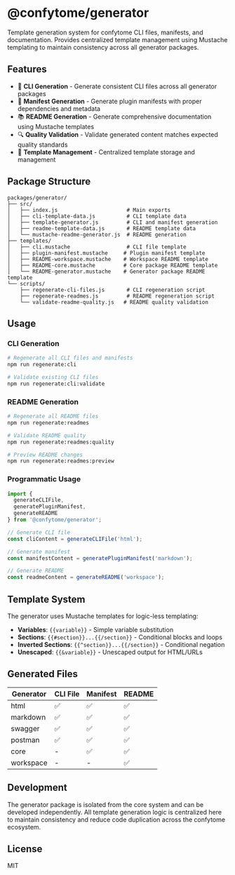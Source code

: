 # @confytome/generator

Template generation system for confytome CLI files, manifests, and documentation. Provides centralized template management using Mustache templating to maintain consistency across all generator packages.

## Features

- 🎯 **CLI Generation** - Generate consistent CLI files across all generator packages
- 📄 **Manifest Generation** - Generate plugin manifests with proper dependencies and metadata
- 📚 **README Generation** - Generate comprehensive documentation using Mustache templates
- 🔍 **Quality Validation** - Validate generated content matches expected quality standards
- 🔧 **Template Management** - Centralized template storage and management

## Package Structure

```
packages/generator/
├── src/
│   ├── index.js                      # Main exports
│   ├── cli-template-data.js          # CLI template data
│   ├── template-generator.js         # CLI and manifest generation
│   ├── readme-template-data.js       # README template data
│   └── mustache-readme-generator.js  # README generation
├── templates/
│   ├── cli.mustache                  # CLI file template
│   ├── plugin-manifest.mustache     # Plugin manifest template
│   ├── README-workspace.mustache    # Workspace README template
│   ├── README-core.mustache         # Core package README template
│   └── README-generator.mustache    # Generator package README template
└── scripts/
    ├── regenerate-cli-files.js       # CLI regeneration script
    ├── regenerate-readmes.js         # README regeneration script  
    └── validate-readme-quality.js   # README quality validation
```

## Usage

### CLI Generation

```bash
# Regenerate all CLI files and manifests
npm run regenerate:cli

# Validate existing CLI files
npm run regenerate:cli:validate
```

### README Generation

```bash
# Regenerate all README files
npm run regenerate:readmes

# Validate README quality
npm run regenerate:readmes:quality

# Preview README changes
npm run regenerate:readmes:preview
```

### Programmatic Usage

```javascript
import { 
  generateCLIFile, 
  generatePluginManifest, 
  generateREADME 
} from '@confytome/generator';

// Generate CLI file
const cliContent = generateCLIFile('html');

// Generate manifest
const manifestContent = generatePluginManifest('markdown');

// Generate README
const readmeContent = generateREADME('workspace');
```

## Template System

The generator uses Mustache templates for logic-less templating:

- **Variables**: `{{variable}}` - Simple variable substitution
- **Sections**: `{{#section}}...{{/section}}` - Conditional blocks and loops  
- **Inverted Sections**: `{{^section}}...{{/section}}` - Conditional negation
- **Unescaped**: `{{&variable}}` - Unescaped output for HTML/URLs

## Generated Files

| Generator | CLI File | Manifest | README |
|-----------|----------|----------|--------|
| html | ✅ | ✅ | ✅ |
| markdown | ✅ | ✅ | ✅ |
| swagger | ✅ | ✅ | ✅ |
| postman | ✅ | ✅ | ✅ |
| core | - | ✅ | ✅ |
| workspace | - | - | ✅ |

## Development

The generator package is isolated from the core system and can be developed independently. All template generation logic is centralized here to maintain consistency and reduce code duplication across the confytome ecosystem.

## License

MIT